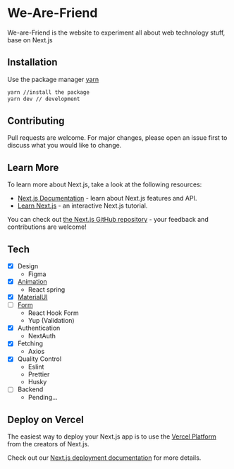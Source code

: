 
# We-Are-Friend

We-are-Friend is the website to experiment all about web technology stuff, base on Next.js

## Installation

Use the package manager [yarn](https://yarnpkg.com/)

```bash
yarn //install the package
yarn dev // development
```
## Contributing
Pull requests are welcome. For major changes, please open an issue first to discuss what you would like to change.

## Learn More

To learn more about Next.js, take a look at the following resources:

- [Next.js Documentation](https://nextjs.org/docs) - learn about Next.js features and API.
- [Learn Next.js](https://nextjs.org/learn) - an interactive Next.js tutorial.

You can check out [the Next.js GitHub repository](https://github.com/vercel/next.js/) - your feedback and contributions are welcome!

## Tech
- [x] Design 
  * Figma
- [x] [Animation](https://react-spring.io/)
  * React spring
- [x] [MaterialUI](https://material-ui.com/)
- [ ] [Form](https://material-ui.com/)
  * React Hook Form
  * Yup (Validation)
- [x] Authentication
  * NextAuth
- [x] Fetching
  * Axios
- [x] Quality Control
  * Eslint
  * Prettier
  * Husky
- [ ] Backend
  * Pending...

## Deploy on Vercel

The easiest way to deploy your Next.js app is to use the [Vercel Platform](https://vercel.com/new?utm_medium=default-template&filter=next.js&utm_source=create-next-app&utm_campaign=create-next-app-readme) from the creators of Next.js.

Check out our [Next.js deployment documentation](https://nextjs.org/docs/deployment) for more details.
